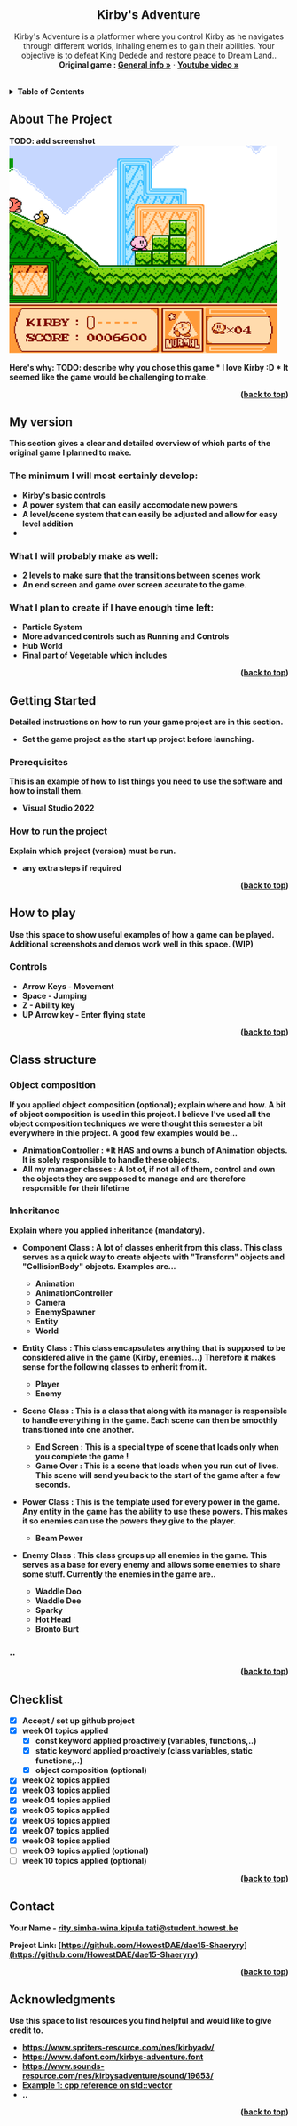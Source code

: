 <a name="readme-top"></a>

<!-- GENERAL GAME INFO -->
<br />
<div align="center">

  <h2 align="center">Kirby's Adventure</h2>

  <p align="center">
    Kirby's Adventure is a platformer where you control Kirby as he navigates through different worlds, inhaling enemies to gain their abilities. Your objective is to defeat King Dedede and restore peace to Dream Land..
    <br />
    <strong>Original game : </strong>
    <a href="https://en.wikipedia.org/wiki/Kirby%27s_Adventure"><strong>General info »</strong></a>
    ·
    <a href="https://www.youtube.com/watch?v=3jt__MP4IzE"><strong>Youtube video »<strong></a>
    <br />
    <br />
  </p>
</div>



<!-- TABLE OF CONTENTS -->
<details>
  <summary>Table of Contents</summary>
  <ol>
    <li>
      <a href="#about-the-project">About The Project</a>
    </li>
    <li>
      <a href="#my-version">My version</a>
    </li>
    <li>
      <a href="#getting-started">Getting Started</a>
    </li>
    <li><a href="#how-to-play">How To Play</a></li>
    <li><a href="#class-structure">Class structure</a></li>
    <li><a href="#checklist">Checklist</a></li>
    <li><a href="#contact">Contact</a></li>
    <li><a href="#acknowledgments">Acknowledgments</a></li>
  </ol>
</details>



<!-- ABOUT THE PROJECT -->
## About The Project

TODO: add screenshot 
<img src="Screenshot.png" alt="Kirby's Adventure Screenshot">

Here's why:
TODO: describe why you chose this game 
    * I love Kirby :D
    * It seemed like the game would be challenging to make.

<p align="right">(<a href="#readme-top">back to top</a>)</p>


## My version

This section gives a clear and detailed overview of which parts of the original game I planned to make.

### The minimum I will most certainly develop:
* Kirby's basic controls
* A power system that can easily accomodate new powers
* A level/scene system that can easily be adjusted and allow for easy level addition
* 

### What I will probably make as well:
* 2 levels to make sure that the transitions between scenes work
* An end screen and game over screen accurate to the game.

### What I plan to create if I have enough time left:
* Particle System
* More advanced controls such as Running and Controls
* Hub World
* Final part of Vegetable which includes

<p align="right">(<a href="#readme-top">back to top</a>)</p>


<!-- GETTING STARTED -->
## Getting Started
Detailed instructions on how to run your game project are in this section.
- Set the game project as the start up project before launching.
  
### Prerequisites

This is an example of how to list things you need to use the software and how to install them.
* Visual Studio 2022

### How to run the project

Explain which project (version) must be run.
* any extra steps if required 

<p align="right">(<a href="#readme-top">back to top</a>)</p>

<!-- HOW TO PLAY -->
## How to play

Use this space to show useful examples of how a game can be played. 
Additional screenshots and demos work well in this space. 
(WIP)

### Controls
* Arrow Keys - Movement
* Space - Jumping
* Z - Ability key
* UP Arrow key - Enter flying state

<p align="right">(<a href="#readme-top">back to top</a>)</p>


<!-- CLASS STRUCTURE -->
## Class structure 

### Object composition 
If you applied object composition (optional); explain where and how.
A bit of object composition is used in this project. I believe I've used all the object composition techniques we were thought this semester a bit everywhere in thie project. A good few examples would be...

- AnimationController : *It <b>HAS</b> and owns a bunch of Animation objects. It is solely responsible to handle these objects.
- All my manager classes : A lot of, if not all of them, control and own the objects they are supposed to manage and are therefore responsible for their lifetime

### Inheritance 
Explain where you applied inheritance (mandatory).

- Component Class : A lot of classes enherit from this class. This class serves as a quick way to create objects with "Transform" objects and "CollisionBody" objects. Examples are...
    * Animation
    * AnimationController
    * Camera
    * EnemySpawner
    * Entity
    * World

- Entity Class : This class encapsulates anything that is supposed to be considered alive in the game (Kirby, enemies...) Therefore it makes sense for the following classes to enherit from it.
    * Player
    * Enemy
- Scene Class : This is a class that along with its manager is responsible to handle everything in the game. Each scene can then be smoothly transitioned into one another.
    * End Screen : This is a special type of scene that loads only when you complete the game !
    * Game Over : This is a scene that loads when you run out of lives. This scene will send you back to the start of the game after a few seconds.
- Power Class : This is the template used for every power in the game. Any entity in the game has the ability to use these powers. This makes it so enemies can use the powers they give to the player.
    * Beam Power
- Enemy Class : This class groups up all enemies in the game. This serves as a base for every enemy and allows some enemies to share some stuff. Currently the enemies in the game are..
    * Waddle Doo
    * Waddle Dee
    * Sparky
    * Hot Head
    * Bronto Burt


### ..

<p align="right">(<a href="#readme-top">back to top</a>)</p>


<!-- CHECKLIST -->
## Checklist

- [x] Accept / set up github project
- [x] week 01 topics applied
    - [x] const keyword applied proactively (variables, functions,..)
    - [x] static keyword applied proactively (class variables, static functions,..)
    - [x] object composition (optional)
- [x] week 02 topics applied
- [x] week 03 topics applied
- [x] week 04 topics applied
- [x] week 05 topics applied
- [x] week 06 topics applied
- [x] week 07 topics applied
- [x] week 08 topics applied
- [ ] week 09 topics applied (optional)
- [ ] week 10 topics applied (optional)

<p align="right">(<a href="#readme-top">back to top</a>)</p>

<!-- CONTACT -->
## Contact

Your Name - rity.simba-wina.kipula.tati@student.howest.be

Project Link: [https://github.com/HowestDAE/dae15-Shaeryry](https://github.com/HowestDAE/dae15-Shaeryry)

<p align="right">(<a href="#readme-top">back to top</a>)</p>


<!-- ACKNOWLEDGMENTS -->
## Acknowledgments

Use this space to list resources you find helpful and would like to give credit to. 
* https://www.spriters-resource.com/nes/kirbyadv/
* https://www.dafont.com/kirbys-adventure.font
* https://www.sounds-resource.com/nes/kirbysadventure/sound/19653/
* [Example 1: cpp reference on std::vector](https://en.cppreference.com/w/cpp/container/vector)
* ..

<p align="right">(<a href="#readme-top">back to top</a>)</p>

